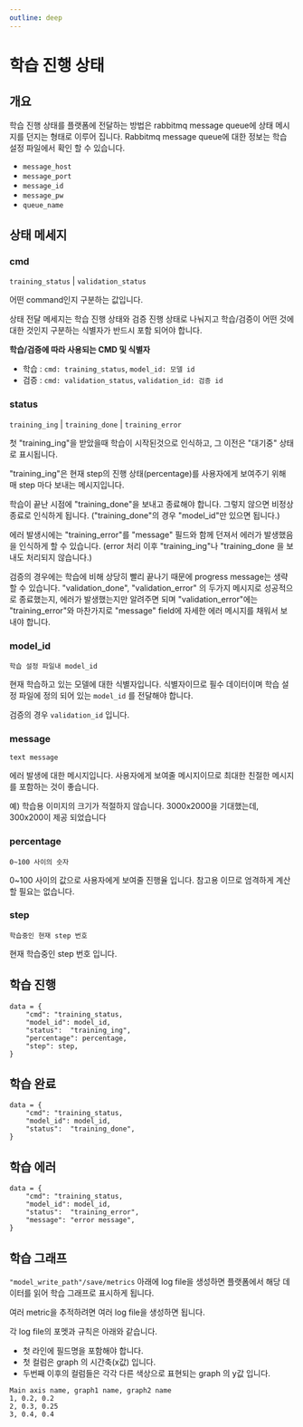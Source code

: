 ```yaml
---
outline: deep
---
```


# 학습 진행 상태
## 개요

학습 진행 상태를 플랫폼에 전달하는 방법은 rabbitmq message queue에 상태 메시지를 던지는 형태로 이루어 집니다. Rabbitmq message queue에 대한 정보는 학습 설정 파일에서 확인 할 수 있습니다.

- `message_host`
- `message_port`
- `message_id`
- `message_pw`
- `queue_name`

## 상태 메세지
### cmd
`training_status` | `validation_status`

어떤 command인지 구분하는 값입니다.

상태 전달 메세지는 학습 진행 상태와 검증 진행 상태로 나눠지고 학습/검증이 어떤 것에 대한 것인지 구분하는 식별자가 반드시 포함 되어야 합니다.

**학습/검증에 따라 사용되는 CMD 및 식별자**
- 학습 : `cmd: training_status`, `model_id: 모델 id`
- 검증 : `cmd: validation_status`, `validation_id: 검증 id`


### status
`training_ing` | `training_done` | `training_error`

첫 "training_ing"을 받았을때 학습이 시작된것으로 인식하고, 그 이전은 "대기중" 상태로 표시됩니다.

"training_ing"은 현재 step의 진행 상태(percentage)를 사용자에게 보여주기 위해 매 step 마다 보내는 메시지입니다.

학습이 끝난 시점에 "training_done"을 보내고 종료해야 합니다. 그렇지 않으면 비정상 종료로 인식하게 됩니다. ("training_done"의 경우 "model_id"만 있으면 됩니다.)

에러 발생시에는 "training_error"를 "message" 필드와 함께 던져서 에러가 발생했음을 인식하게 할 수 있습니다. (error 처리 이후 "training_ing"나 "training_done 을 보내도 처리되지 않습니다.)

검증의 경우에는 학습에 비해 상당히 빨리 끝나기 때문에 progress message는 생략할 수 있습니다. "validation_done", "validation_error" 의 두가지 메시지로 성공적으로 종료했는지, 에러가 발생했는지만 알려주면 되며 "validation_error"에는 "training_error"와 마찬가지로 "message" field에 자세한 에러 메시지를 채워서 보내야 합니다.

### model_id
`학습 설정 파일내 model_id`

현재 학습하고 있는 모델에 대한 식별자입니다. 식별자이므로 필수 데이터이며 학습 설정 파일에 정의 되어 있는 `model_id` 를 전달해야 합니다.

검증의 경우 `validation_id` 입니다. 

### message
`text message`

에러 발생에 대한 메시지입니다. 사용자에게 보여줄 메시지이므로 최대한 친절한 메시지를 포함하는 것이 좋습니다.

예) 학습용 이미지의 크기가 적절하지 않습니다. 3000x2000을 기대했는데, 300x200이 제공 되었습니다

### percentage
`0~100 사이의 숫자`

0~100 사이의 값으로 사용자에게 보여줄 진행율 입니다. 참고용 이므로 엄격하게 계산할 필요는 없습니다.

### step
`학습중인 현재 step 번호`

현재 학습중인 step 번호 입니다.


## 학습 진행
```
data = {
    "cmd": "training_status,
    "model_id": model_id,
    "status":  "training_ing",
    "percentage": percentage,
    "step": step,
}
```

## 학습 완료
```
data = {
    "cmd": "training_status,
    "model_id": model_id,
    "status":  "training_done",
}
```

## 학습 에러
```
data = {
    "cmd": "training_status,
    "model_id": model_id,
    "status":  "training_error",
    "message": "error message",
}
```

## 학습 그래프

`"model_write_path"/save/metrics` 아래에 log file을 생성하면 플랫폼에서 해당 데이터를 읽어 학습 그래프로 표시하게 됩니다. 

여러 metric을 추적하려면 여러 log file을 생성하면 됩니다.

각 log file의 포멧과 규칙은 아래와 같습니다.
- 첫 라인에 필드명을 포함해야 합니다.
- 첫 컬럼은 graph 의 시간축(x값) 입니다.
- 두번째 이후의 컬럼들은 각각 다른 색상으로 표현되는 graph 의 y값 입니다.

```
Main axis name, graph1 name, graph2 name
1, 0.2, 0.2
2, 0.3, 0.25
3, 0.4, 0.4
```

